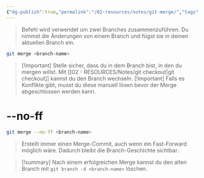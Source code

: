 ```yaml
---
{"dg-publish":true,"permalink":"/02-resources/notes/git-merge/","tags":["git/merge"],"noteIcon":"","updated":"2025-09-16T23:41:26.000+02:00"}
---
```



> Befehl wird verwendet um zwei Branches zusammenzuführen. Du nimmst die Änderungen von einem Branch und fügst sie in deinen aktuellen Branch ein.

```bash
git merge <branch-name>
```

> [!important] Stelle sicher, dass du in dem Branch bist, in den du mergen willst. Mit [[02 - RESOURCES/Notes/git checkout\|git checkout]] kannst du den Branch wechseln. [!important] Falls es Konflikte gibt, musst du diese manuell lösen bevor der Merge abgeschlossen werden kann.

# --no-ff

```bash
git merge --no-ff <branch-name>
```

> Erstellt immer einen Merge-Commit, auch wenn ein Fast-Forward möglich wäre. Dadurch bleibt die Branch-Geschichte sichtbar.

> [!summary] Nach einem erfolgreichen Merge kannst du den alten Branch mit `git branch -d <branch-name>` löschen.

